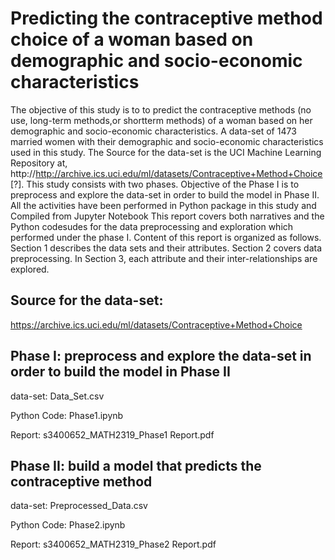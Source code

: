 # Predicting the contraceptive method choice of a woman based on demographic and socio-economic characteristics
The objective of this study is to to predict the contraceptive methods (no use, long-term methods,or shortterm methods) of a woman based on her demographic and socio-economic characteristics. A data-set of 1473 married women with their demographic and socio-economic characteristics used in this study. The Source for the data-set is the UCI Machine Learning Repository at, http://http://archive.ics.uci.edu/ml/datasets/Contraceptive+Method+Choice [?]. This study consists with two phases. Objective of the Phase I is to preprocess and explore the data-set in order to build the model in Phase II. All the activities have been performed in Python package in this study and Compiled from Jupyter Notebook This report covers both narratives and the Python codesudes for the data preprocessing and exploration which performed under the phase I. Content of this report is organized as follows. Section 1 describes the data sets and their attributes. Section 2 covers data preprocessing. In Section 3, each attribute and their inter-relationships are explored.


## Source for the data-set:
https://archive.ics.uci.edu/ml/datasets/Contraceptive+Method+Choice

## Phase I: preprocess and explore the data-set in order to build the model in Phase II

data-set: Data_Set.csv

Python Code: Phase1.ipynb

Report: s3400652_MATH2319_Phase1 Report.pdf


## Phase II: build a model that predicts the contraceptive method

data-set: Preprocessed_Data.csv

Python Code: Phase2.ipynb

Report: s3400652_MATH2319_Phase2 Report.pdf
